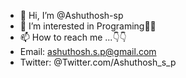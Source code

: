 - 👋 Hi, I’m @Ashuthosh-sp
- 👀 I’m interested in Programing🧑‍💻
- 📫 How to reach me ...👇👇
- Email: ashuthosh.s.p@gmail.com
- Twitter: @Twitter.com/Ashuthosh_s_p

<!---
Ashuthosh-sp/Ashuthosh-sp is a ✨ special ✨ repository because its `README.md` (this file) appears on your GitHub profile.
You can click the Preview link to take a look at your changes.
--->
